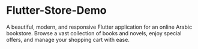 # Flutter-Store-Demo
A beautiful, modern, and responsive Flutter application for an online Arabic bookstore. Browse a vast collection of books and novels, enjoy special offers, and manage your shopping cart with ease.
